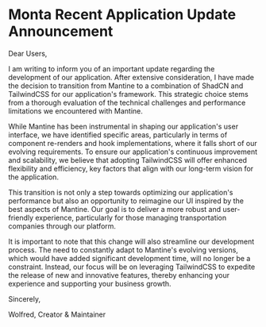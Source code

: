 # Monta Recent Application Update Announcement

Dear Users,

I am writing to inform you of an important update regarding the development of our application. After extensive
consideration, I have made the decision to transition from Mantine to a combination of ShadCN and TailwindCSS for our
application's framework. This strategic choice stems from a thorough evaluation of the technical challenges and
performance limitations we encountered with Mantine.

While Mantine has been instrumental in shaping our application's user interface, we have identified specific areas,
particularly in terms of component re-renders and hook implementations, where it falls short of our evolving
requirements. To ensure our application's continuous improvement and scalability, we believe that adopting TailwindCSS
will offer enhanced flexibility and efficiency, key factors that align with our long-term vision for the application.

This transition is not only a step towards optimizing our application's performance but also an opportunity to reimagine
our UI inspired by the best aspects of Mantine. Our goal is to deliver a more robust and user-friendly experience,
particularly for those managing transportation companies through our platform.

It is important to note that this change will also streamline our development process. The need to constantly adapt to
Mantine's evolving versions, which would have added significant development time, will no longer be a constraint.
Instead, our focus will be on leveraging TailwindCSS to expedite the release of new and innovative features, thereby
enhancing your experience and supporting your business growth.

Sincerely,

Wolfred, Creator & Maintainer